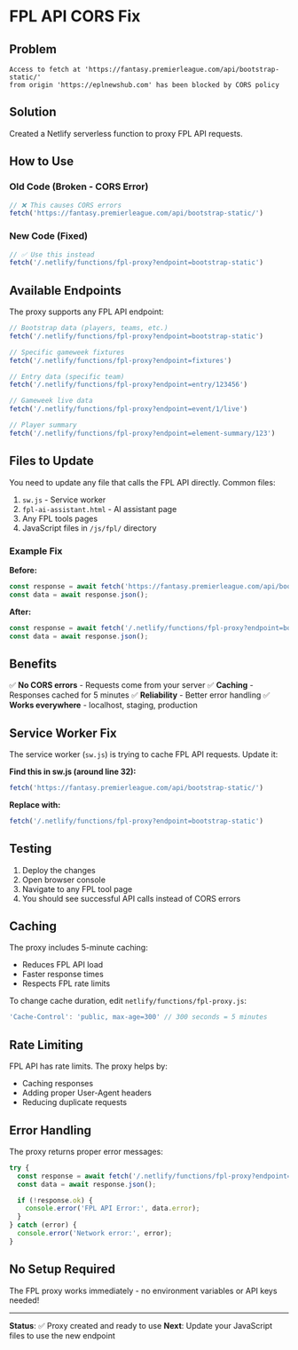 # FPL API CORS Fix

## Problem
```
Access to fetch at 'https://fantasy.premierleague.com/api/bootstrap-static/'
from origin 'https://eplnewshub.com' has been blocked by CORS policy
```

## Solution
Created a Netlify serverless function to proxy FPL API requests.

## How to Use

### Old Code (Broken - CORS Error)
```javascript
// ❌ This causes CORS errors
fetch('https://fantasy.premierleague.com/api/bootstrap-static/')
```

### New Code (Fixed)
```javascript
// ✅ Use this instead
fetch('/.netlify/functions/fpl-proxy?endpoint=bootstrap-static')
```

## Available Endpoints

The proxy supports any FPL API endpoint:

```javascript
// Bootstrap data (players, teams, etc.)
fetch('/.netlify/functions/fpl-proxy?endpoint=bootstrap-static')

// Specific gameweek fixtures
fetch('/.netlify/functions/fpl-proxy?endpoint=fixtures')

// Entry data (specific team)
fetch('/.netlify/functions/fpl-proxy?endpoint=entry/123456')

// Gameweek live data
fetch('/.netlify/functions/fpl-proxy?endpoint=event/1/live')

// Player summary
fetch('/.netlify/functions/fpl-proxy?endpoint=element-summary/123')
```

## Files to Update

You need to update any file that calls the FPL API directly. Common files:

1. `sw.js` - Service worker
2. `fpl-ai-assistant.html` - AI assistant page
3. Any FPL tools pages
4. JavaScript files in `/js/fpl/` directory

### Example Fix

**Before:**
```javascript
const response = await fetch('https://fantasy.premierleague.com/api/bootstrap-static/');
const data = await response.json();
```

**After:**
```javascript
const response = await fetch('/.netlify/functions/fpl-proxy?endpoint=bootstrap-static');
const data = await response.json();
```

## Benefits

✅ **No CORS errors** - Requests come from your server
✅ **Caching** - Responses cached for 5 minutes
✅ **Reliability** - Better error handling
✅ **Works everywhere** - localhost, staging, production

## Service Worker Fix

The service worker (`sw.js`) is trying to cache FPL API requests. Update it:

**Find this in sw.js (around line 32):**
```javascript
fetch('https://fantasy.premierleague.com/api/bootstrap-static/')
```

**Replace with:**
```javascript
fetch('/.netlify/functions/fpl-proxy?endpoint=bootstrap-static')
```

## Testing

1. Deploy the changes
2. Open browser console
3. Navigate to any FPL tool page
4. You should see successful API calls instead of CORS errors

## Caching

The proxy includes 5-minute caching:
- Reduces FPL API load
- Faster response times
- Respects FPL rate limits

To change cache duration, edit `netlify/functions/fpl-proxy.js`:
```javascript
'Cache-Control': 'public, max-age=300' // 300 seconds = 5 minutes
```

## Rate Limiting

FPL API has rate limits. The proxy helps by:
- Caching responses
- Adding proper User-Agent headers
- Reducing duplicate requests

## Error Handling

The proxy returns proper error messages:

```javascript
try {
  const response = await fetch('/.netlify/functions/fpl-proxy?endpoint=bootstrap-static');
  const data = await response.json();

  if (!response.ok) {
    console.error('FPL API Error:', data.error);
  }
} catch (error) {
  console.error('Network error:', error);
}
```

## No Setup Required

The FPL proxy works immediately - no environment variables or API keys needed!

---

**Status**: ✅ Proxy created and ready to use
**Next**: Update your JavaScript files to use the new endpoint
